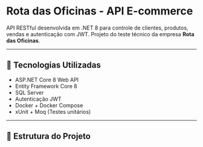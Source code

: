 # Rota das Oficinas - API E-commerce

API RESTful desenvolvida em .NET 8 para controle de clientes, produtos, vendas e autenticação com JWT. Projeto do teste técnico da empresa **Rota das Oficinas**.

---

## 🔧 Tecnologias Utilizadas

- ASP.NET Core 8 Web API
- Entity Framework Core 8
- SQL Server
- Autenticação JWT
- Docker + Docker Compose
- xUnit + Moq (Testes unitários)

---

## 📁 Estrutura do Projeto


